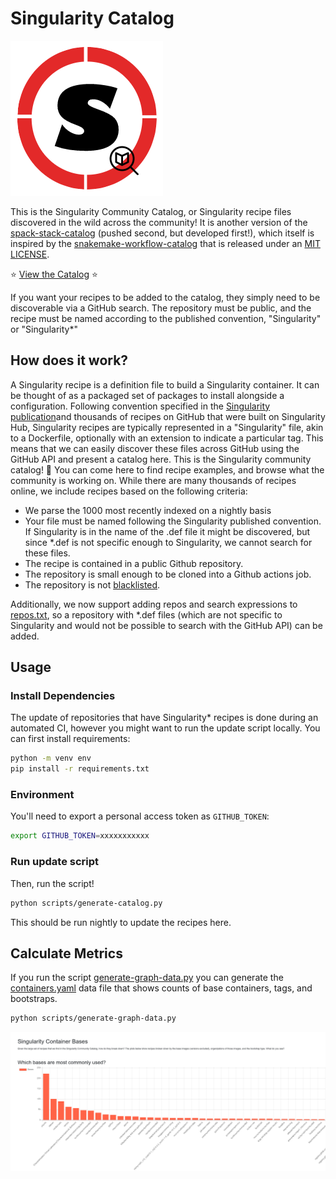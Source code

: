 # Singularity Catalog

![assets/img/singularity-catalog.png](assets/img/singularity-catalog.png)

This is the Singularity Community Catalog, or Singularity recipe files discovered
in the wild across the community! It is another version of the [spack-stack-catalog](https://spack.github.io/spack-stack-catalog) (pushed second, but developed first!), which itself is inspired by the [snakemake-workflow-catalog](https://github.com/snakemake/snakemake-workflow-catalog) that is released under an [MIT LICENSE](.github/SNAKEMAKE-LICENSE).

⭐ [View the Catalog](https://singularityhub.github.io/singularity-catalog/) ⭐

If you want your recipes to be added to the catalog, they simply need to be
discoverable via a GitHub search. The repository must be public, and the recipe
must be named according to the published convention, "Singularity" or "Singularity*"

## How does it work?

A Singularity recipe is a definition file to build a Singularity container. It can be thought of as a packaged set of packages to install alongside a configuration. Following convention specified in the [Singularity publication](https://journals.plos.org/plosone/article?id=10.1371/journal.pone.0177459#sec042)and thousands of recipes on GitHub that were built on Singularity Hub, Singularity recipes are typically represented in a "Singularity" file, akin to a Dockerfile, optionally with an extension to indicate a particular tag. This means that we can easily discover these files across GitHub using the GitHub API and present a catalog here. This is the Singularity community catalog! 🎉️ You can come here to find recipe examples, and browse what the community is working on. While there are many thousands of recipes online, we include recipes based on the following criteria: 

- We parse the 1000 most recently indexed on a nightly basis
- Your file must be named following the Singularity published convention. If Singularity is in the name of the .def file it might be discovered, but since *.def is not specific enough to Singularity, we cannot search for these files.
- The recipe is contained in a public Github repository.
- The repository is small enough to be cloned into a Github actions job.
- The repository is not [blacklisted](blacklist.txt).

Additionally, we now support adding repos and search expressions to [repos.txt](repos.txt),
so a repository with *.def files (which are not specific to Singularity and would not be
possible to search with the GitHub API) can be added.

## Usage

### Install Dependencies

The update of repositories that have Singularity* recipes is done during an automated CI,
however you might want to run the update script locally. You can first install
requirements:

```bash
python -m venv env
pip install -r requirements.txt
```

### Environment

You'll need to export a personal access token as `GITHUB_TOKEN`:

```bash
export GITHUB_TOKEN=xxxxxxxxxxx
```

### Run update script

Then, run the script!

```bash
python scripts/generate-catalog.py
```

This should be run nightly to update the recipes here.

## Calculate Metrics

If you run the script [generate-graph-data.py](generate-graph-data.py) you
can generate the [containers.yaml](_data/containers.yaml) data file that
shows counts of base containers, tags, and bootstraps.

```bash
python scripts/generate-graph-data.py
```

![assets/img/plot.png](assets/img/plot.png)
